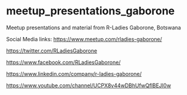 # meetup_presentations_gaborone
Meetup presentations and material from R-Ladies Gaborone, Botswana

Social Media links:
https://www.meetup.com/rladies-gaborone/


https://twitter.com/RLadiesGaborone


https://www.facebook.com/RLadiesGaborone/


https://www.linkedin.com/company/r-ladies-gaborone/


https://www.youtube.com/channel/UCPX8v44wDBhUfwQflBEJI0w

